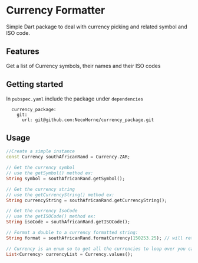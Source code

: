 # Currency Formatter

Simple Dart package to deal with currency picking and related symbol and ISO code.

## Features

Get a list of Currency symbols, their names and their ISO codes

## Getting started

In `pubspec.yaml` include the package under `dependencies`

```
  currency_package:
    git:
      url: git@github.com:NecoHorne/currency_package.git 
```

## Usage

```dart
//Create a simple instance
const Currency southAfricanRand = Currency.ZAR;

// Get the currency symbol
// use the getSymbol() method ex:
String symbol = southAfricanRand.getSymbol();

// Get the currency string
// use the getCurrencyString() method ex:
String currencyString = southAfricanRand.getCurrencyString();

// Get the currency IsoCode
// use the getISOCode() method ex:
String isoCode = southAfricanRand.getISOCode();

// Format a double to a currency formatted string:
String format = southAfricanRand.formatCurrency(150253.25); // will return R150,253.25

// Currency is an enum so to get all the currencies to loop over you can use the built in values() method
List<Currency> currencyList = Currency.values();

```
